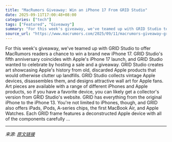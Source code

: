 ```yaml
---
title: "MacRumors Giveaway: Win an iPhone 17 From GRID Studio"
date: 2025-09-11T17:00:48+08:00
categories: ["tech"]
tags: ["Featured", "Giveaway"]
summary: "For this week's giveaway, we've teamed up with GRID Studio to offer MacRumors readers a chance to win a brand new iPhone 17. GRID Studio's fifth anniversary coincides with Apple's &zwnj;iPhone 17&zwnj"
source_url: "https://www.macrumors.com/2025/09/11/macrumors-giveaway-grid-studio-september-2025/"
---
```


For this week's giveaway, we've teamed up with GRID Studio to offer MacRumors readers a chance to win a brand new iPhone 17. GRID Studio's fifth anniversary coincides with Apple's &zwnj;iPhone 17&zwnj; launch, and GRID Studio wanted to celebrate by hosting a sale and a giveaway. GRID Studio creates art showcasing Apple's history from old, discarded Apple products that would otherwise clutter up landfills. GRID Studio collects vintage Apple devices, disassembles them, and designs attractive wall art for Apple fans. Art pieces are available with a range of different iPhones and Apple products, so if you have a favorite device, you can likely get a collector's version from GRID Studio's website. GRID has everything from the original iPhone to the &zwnj;iPhone&zwnj; 13. You're not limited to iPhones, though, and GRID also offers iPads, iPods, A-series chips, the first MacBook Air, and Apple Watches. Each GRID frame features a deconstructed Apple device with all of the components carefully ...

---

*来源: [原文链接](https://www.macrumors.com/2025/09/11/macrumors-giveaway-grid-studio-september-2025/)*
